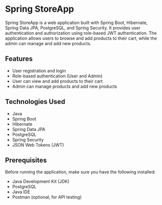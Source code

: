 # Spring StoreApp

Spring StoreApp is a web application built with Spring Boot, Hibernate, Spring Data JPA, PostgreSQL, and Spring Security. It provides user authentication and authorization using role-based JWT authentication. The application allows users to browse and add products to their cart, while the admin can manage and add new products.

## Features

- User registration and login
- Role-based authentication (User and Admin)
- User can view and add products to their cart
- Admin can manage products and add new products

## Technologies Used

- Java
- Spring Boot
- Hibernate
- Spring Data JPA
- PostgreSQL
- Spring Security
- JSON Web Tokens (JWT)

## Prerequisites

Before running the application, make sure you have the following installed:

- Java Development Kit (JDK)
- PostgreSQL
- Java IDE 
- Postman (optional, for API testing)

